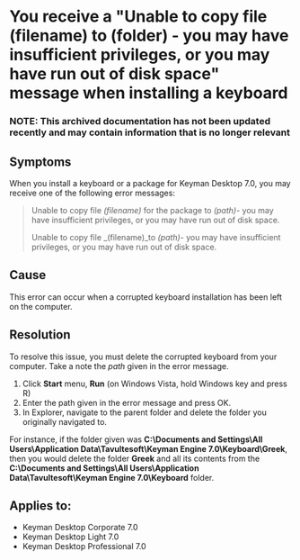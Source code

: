 # You receive a "Unable to copy file (filename) to (folder) - you may have insufficient privileges, or you may have run out of disk space" message when installing a keyboard

### **NOTE**: This archived documentation has not been updated recently and may contain information that is no longer relevant


## Symptoms

When you install a keyboard or a package for Keyman Desktop 7.0, you may receive one of the following error messages:

> Unable to copy file _(filename)_ for the package to _(path)_- you may have insufficient privileges, or you may have run out of disk space.
> 
> Unable to copy file _(filename)_to _(path)_- you may have insufficient privileges, or you may have run out of disk space.

## Cause
This error can occur when a corrupted keyboard installation has been left on the computer.

## Resolution
To resolve this issue, you must delete the corrupted keyboard from your computer. Take a note the _path_ given in the error message.

1. Click **Start** menu, **Run** (on Windows Vista, hold Windows key and press R)
2. Enter the path given in the error message and press OK.
3. In Explorer, navigate to the parent folder and delete the folder you originally navigated to.


For instance, if the folder given was **C:\Documents and Settings\All Users\Application Data\Tavultesoft\Keyman Engine 7.0\Keyboard\Greek**, then you would delete the folder **Greek** and all its contents from the **C:\Documents and Settings\All Users\Application Data\Tavultesoft\Keyman Engine 7.0\Keyboard** folder.

## Applies to:
* Keyman Desktop Corporate 7.0
* Keyman Desktop Light 7.0
* Keyman Desktop Professional 7.0
